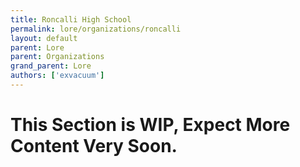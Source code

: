 ```yaml
---
title: Roncalli High School
permalink: lore/organizations/roncalli
layout: default
parent: Lore
parent: Organizations
grand_parent: Lore
authors: ['exvacuum']
---
```


# This Section is WIP, Expect More Content Very Soon.